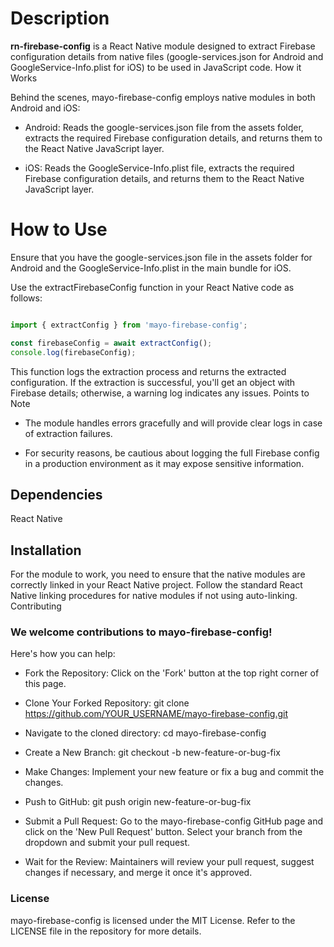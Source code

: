 # Description

__rn-firebase-config__ is a React Native module designed to extract Firebase configuration details from native files (google-services.json for Android and GoogleService-Info.plist for iOS) to be used in JavaScript code.
How it Works

Behind the scenes, mayo-firebase-config employs native modules in both Android and iOS:

- Android: Reads the google-services.json file from the assets folder, extracts the required Firebase configuration details, and returns them to the React Native JavaScript layer.

- iOS: Reads the GoogleService-Info.plist file, extracts the required Firebase configuration details, and returns them to the React Native JavaScript layer.

# How to Use

Ensure that you have the google-services.json file in the assets folder for Android and the GoogleService-Info.plist in the main bundle for iOS.

Use the extractFirebaseConfig function in your React Native code as follows:

```javascript

import { extractConfig } from 'mayo-firebase-config';

const firebaseConfig = await extractConfig();
console.log(firebaseConfig);

```

This function logs the extraction process and returns the extracted configuration. If the extraction is successful, you'll get an object with Firebase details; otherwise, a warning log indicates any issues.
Points to Note

- The module handles errors gracefully and will provide clear logs in case of extraction failures.

- For security reasons, be cautious about logging the full Firebase config in a production environment as it may expose sensitive information.

## Dependencies

React Native

## Installation

For the module to work, you need to ensure that the native modules are correctly linked in your React Native project. Follow the standard React Native linking procedures for native modules if not using auto-linking.
Contributing

### We welcome contributions to mayo-firebase-config!

Here's how you can help:

- Fork the Repository: Click on the 'Fork' button at the top right corner of this page.

- Clone Your Forked Repository: git clone https://github.com/YOUR_USERNAME/mayo-firebase-config.git

- Navigate to the cloned directory: cd mayo-firebase-config

- Create a New Branch: git checkout -b new-feature-or-bug-fix

- Make Changes: Implement your new feature or fix a bug and commit the changes.

- Push to GitHub: git push origin new-feature-or-bug-fix

- Submit a Pull Request: Go to the mayo-firebase-config GitHub page and click on the 'New Pull Request' button. Select your branch from the dropdown and submit your pull request.

- Wait for the Review: Maintainers will review your pull request, suggest changes if necessary, and merge it once it's approved.

### License

mayo-firebase-config is licensed under the MIT License. Refer to the LICENSE file in the repository for more details.